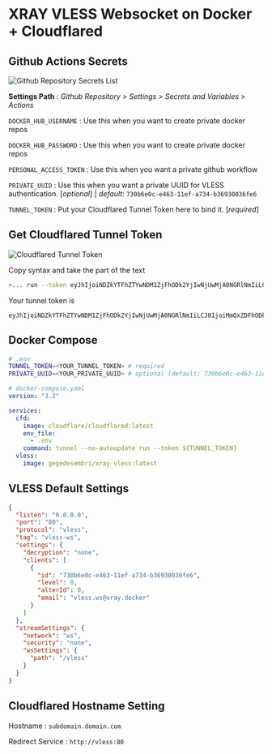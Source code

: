 # XRAY VLESS Websocket on Docker + Cloudflared

## Github Actions Secrets

![Github Repository Secrets List](https://i.imgur.com/gyOBD6X.png)

**Settings Path** : *Github Repository* > *Settings* > *Secrets and Variables* > *Actions*

`DOCKER_HUB_USERNAME` : Use this when you want to create private docker repos

`DOCKER_HUB_PASSWORD` : Use this when you want to create private docker repos

`PERSONAL_ACCESS_TOKEN` : Use this when you want a private github workflow

`PRIVATE_UUID` : Use this when you want a private UUID for VLESS authentication. [*optional*] | *default*: `730b6e0c-e463-11ef-a734-b36930036fe6`

`TUNNEL_TOKEN` : Put your Cloudflared Tunnel Token here to bind it. [*required*]

## Get Cloudflared Tunnel Token

![Cloudflared Tunnel Token](https://i.imgur.com/lKRX4jz.png)

Copy syntax and take the part of the text
```bash
>... run --token eyJhIjoiNDZkYTFhZTYwNDM1ZjFhODk2YjIwNjUwMjA0NGRlNmIiLCJ0IjoiMmQxZDFhODktNjc2Yy00MjQ4LTkwMmUtZjYxZmFjYTg2ZGUwIiwicyI6Ik5tVXdaRFF3TnpJdE5HTmlOaTAwTm1NM0xXRXpaR1F0xxxxxxxxxxxxxxxxxxxxxxxx
```

Your tunnel token is
```text
eyJhIjoiNDZkYTFhZTYwNDM1ZjFhODk2YjIwNjUwMjA0NGRlNmIiLCJ0IjoiMmQxZDFhODktNjc2Yy00MjQ4LTkwMmUtZjYxZmFjYTg2ZGUwIiwicyI6Ik5tVXdaRFF3TnpJdE5HTmlOaTAwTm1NM0xXRXpaR1F0xxxxxxxxxxxxxxxxxxxxxxxx
```


## Docker Compose

```bash
# .env
TUNNEL_TOKEN=<YOUR_TUNNEL_TOKEN> # required
PRIVATE_UUID=<YOUR_PRIVATE_UUID> # optional (default: 730b6e0c-e463-11ef-a734-b36930036fe6)
```

```yaml
# docker-compose.yaml
version: "3.2"

services:
  cfd:
    image: cloudflare/cloudflared:latest
    env_file:
      - .env
    command: tunnel --no-autoupdate run --token ${TUNNEL_TOKEN}
  vless:
    image: gegedesembri/xray-vless:latest
```

## VLESS Default Settings

```json
{
  "listen": "0.0.0.0",
  "port": "80",
  "protocol": "vless",
  "tag": "vless-ws",
  "settings": {
    "decryption": "none",
    "clients": [
      {
	    "id": "730b6e0c-e463-11ef-a734-b36930036fe6",
	    "level": 0,
	    "alterId": 0,
	    "email": "vless.ws@xray.docker"
      }
    ]
  },
  "streamSettings": {
    "network": "ws",
    "security": "none",
    "wsSettings": {
      "path": "/vless"
    }
  }
}
```

## Cloudflared Hostname Setting

Hostname : `subdomain.domain.com`

Redirect Service : `http://vless:80`
